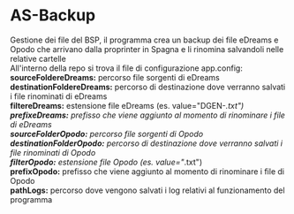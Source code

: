 # AS-Backup
Gestione dei file del BSP, il programma crea un backup dei file eDreams e Opodo che arrivano dalla proprinter in Spagna e li rinomina salvandoli nelle relative cartelle<br/>
All'interno della repo si trova il file di configurazione app.config:<br/>
<b>sourceFoldereDreams:</b> percorso file sorgenti di eDreams<br/>
<b>destinationFoldereDreams:</b> percorso di destinazione dove verranno salvati i file rinominati di eDreams<br/>
<b>filtereDreams:</b> estensione file eDreams (es. value="DGEN-*.txt")<br/>
<b>prefixeDreams:</b> prefisso che viene aggiunto al momento di rinominare i file di eDreams<br/>
<b>sourceFolderOpodo:</b> percorso file sorgenti di Opodo<br/>
<b>destinationFolderOpodo:</b> percorso di destinazione dove verranno salvati i file rinominati di Opodo<br/>
<b>filterOpodo:</b> estensione file Opodo (es. value="*.txt")<br/>
<b>prefixOpodo:</b> prefisso che viene aggiunto al momento di rinominare i file di Opodo<br/>
<b>pathLogs:</b> percorso dove vengono salvati i log relativi al funzionamento del programma<br/>
